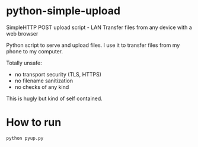 # python-simple-upload
SimpleHTTP POST upload script - LAN Transfer files from any device with a web browser

Python script to serve and upload files. I use it to transfer files from my phone to my computer.

Totally unsafe:

- no transport security (TLS, HTTPS)
- no filename sanitization
- no checks of any kind

This is hugly but kind of self contained.

# How to run

	python pyup.py

